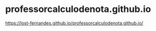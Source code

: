 # professorcalculodenota.github.io
https://lost-fernandes.github.io/professorcalculodenota.github.io/
